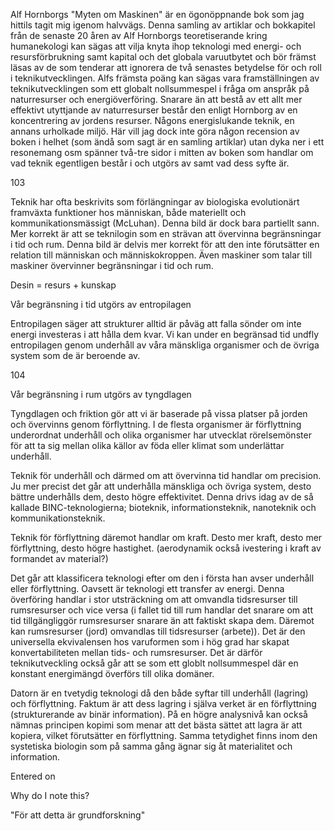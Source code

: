 Alf Hornborgs "Myten om Maskinen" är en ögonöppnande bok som jag hittils tagit mig igenom halvvägs. Denna samling av artiklar och bokkapitel från de senaste 20 åren av Alf Hornborgs teoretiserande kring humanekologi kan sägas att vilja knyta ihop teknologi med energi- och resursförbrukning samt kapital och det globala varuutbytet och bör främst läsas av de som tenderar att ignorera de två senastes betydelse för och roll i teknikutvecklingen. Alfs främsta poäng kan sägas vara framställningen av teknikutvecklingen som ett globalt nollsummespel i fråga om anspråk på naturresurser och energiöverföring. Snarare än att bestå av ett allt mer effektivt utyttjande av naturresurser består den enligt Hornborg av en koncentrering av jordens resurser. Någons energislukande teknik, en annans urholkade miljö. Här vill jag dock inte göra någon recension av boken i helhet (som ändå som sagt är en samling artiklar) utan dyka ner i ett resonemang osm spänner två-tre sidor i mitten av boken som handlar om vad teknik egentligen består i och utgörs av samt vad dess syfte är.

103

Teknik har ofta beskrivits som förlängningar av biologiska evolutionärt framväxta funktioner hos människan, både materiellt och kommunikationsmässigt (McLuhan). Denna bild är dock bara partiellt sann. Mer korrekt är att se teknilogin som en strävan att övervinna begränsningar i tid och rum. Denna bild är delvis mer korrekt för att den inte förutsätter en relation till människan och människokroppen. Även maskiner som talar till maskiner övervinner begränsningar i tid och rum.

Desin = resurs + kunskap

Vår begränsning i tid utgörs av entropilagen

Entropilagen säger att strukturer alltid är påväg att falla sönder om inte energi investeras i att hålla dem kvar. Vi kan under en begränsad tid undfly entropilagen genom underhåll av våra mänskliga organismer och de övriga system som de är beroende av.

104

Vår begränsning i rum utgörs av tyngdlagen

Tyngdlagen och friktion gör att vi är baserade på vissa platser på jorden och övervinns genom förflyttning. I de flesta organismer är förflyttning underordnat underhåll och olika organismer har utvecklat rörelsemönster för att ta sig mellan olika källor av föda eller klimat som underlättar underhåll.

Teknik för underhåll och därmed om att övervinna tid handlar om precision. Ju mer precist det går att underhålla mänskliga och övriga system, desto bättre underhålls dem, desto högre effektivitet. Denna drivs idag av de så kallade BINC-teknologierna; bioteknik, informationsteknik, nanoteknik och kommunikationsteknik.

Teknik för förflyttning däremot handlar om kraft. Desto mer kraft, desto mer förflyttning, desto högre hastighet. (aerodynamik också ivestering i kraft av formandet av material?)

Det går att klassificera teknologi efter om den i första han avser underhåll eller förflyttning. Oavsett är teknologi ett transfer av energi. Denna överföring handlar i stor utsträckning om att omvandla tidsresurser till rumsresurser och vice versa (i fallet tid till rum handlar det snarare om att tid tillgängliggör rumsresurser snarare än att faktiskt skapa dem. Däremot kan rumsresurser (jord) omvandlas till tidsresurser (arbete)). Det är den universella ekvivalensen hos varuformen som i hög grad har skapat konvertabiliteten mellan tids- och rumsresurser. Det är därför teknikutveckling också går att se som ett globlt nollsummespel där en konstant energimängd överförs till olika domäner.

Datorn är en tvetydig teknologi då den både syftar till underhåll (lagring) och förflyttning. Faktum är att dess lagring i själva verket är en förflyttning (strukturerande av binär information). På en högre analysnivå kan också nämnas principen kopimi som menar att det bästa sättet att lagra är att kopiera, vilket förutsätter en förflyttning. Samma tetydighet finns inom den systetiska biologin som på samma gång ägnar sig åt materialitet och information.

Entered on

  Why do I note this?

  "För att detta är grundforskning"

